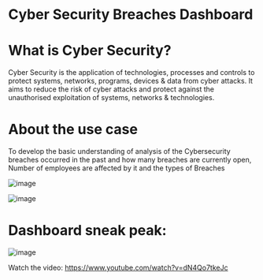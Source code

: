 # Cyber Security Breaches Dashboard

# What is Cyber Security?

Cyber Security is the application of technologies, processes and controls to protect systems, networks, programs, devices & data from cyber attacks.
It aims to reduce the risk of cyber attacks and protect against the unauthorised exploitation of systems, networks & technologies.

# About the use case

To develop the basic understanding of analysis of the Cybersecurity breaches occurred in the past and how many breaches are currently open, Number of employees are affected by it and the types of Breaches 

![image](https://user-images.githubusercontent.com/34673684/145450265-e8f775d9-2591-4e55-b48a-31aaf4fcaf59.png)

![image](https://user-images.githubusercontent.com/34673684/145450303-a62ddad7-d1ae-43ac-aec4-d43723ab06ff.png)

# Dashboard sneak peak:

![image](https://user-images.githubusercontent.com/34673684/145450388-ade3680d-9d57-4793-89e8-31fc9d712fbc.png)

Watch the video: https://www.youtube.com/watch?v=dN4Qo7tkeJc
